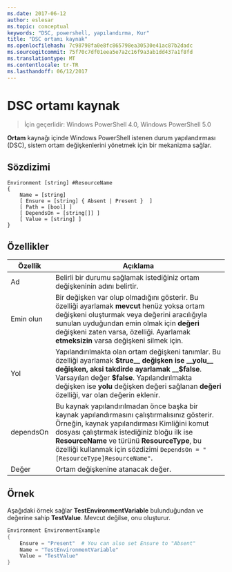 ```yaml
---
ms.date: 2017-06-12
author: eslesar
ms.topic: conceptual
keywords: "DSC, powershell, yapılandırma, Kur"
title: "DSC ortamı kaynak"
ms.openlocfilehash: 7c98798fa0e8fc865798ea30530e41ac87b2dadc
ms.sourcegitcommit: 75f70c7df01eea5e7a2c16f9a3ab1dd437a1f8fd
ms.translationtype: MT
ms.contentlocale: tr-TR
ms.lasthandoff: 06/12/2017
---
```

# <a name="dsc-environment-resource"></a>DSC ortamı kaynak

> İçin geçerlidir: Windows PowerShell 4.0, Windows PowerShell 5.0

__Ortam__ kaynağı içinde Windows PowerShell istenen durum yapılandırması (DSC), sistem ortam değişkenlerini yönetmek için bir mekanizma sağlar.

## <a name="syntax"></a>Sözdizimi
``` mof
Environment [string] #ResourceName
{
    Name = [string]
    [ Ensure = [string] { Absent | Present }  ]
    [ Path = [bool] ]
    [ DependsOn = [string[]] ]
    [ Value = [string] ]
}
```

## <a name="properties"></a>Özellikler

|  Özellik  |  Açıklama   | 
|---|---| 
| Ad| Belirli bir durumu sağlamak istediğiniz ortam değişkeninin adını belirtir.| 
| Emin olun| Bir değişken var olup olmadığını gösterir. Bu özelliği ayarlamak __mevcut__ henüz yoksa ortam değişkeni oluşturmak veya değerini aracılığıyla sunulan uyduğundan emin olmak için __değeri__ değişkeni zaten varsa, özelliği. Ayarlamak __etmeksizin__ varsa değişkeni silmek için.| 
| Yol| Yapılandırılmakta olan ortam değişkeni tanımlar. Bu özelliği ayarlamak __$true__ değişken ise __yolu__ değişken, aksi takdirde ayarlamak __$false__. Varsayılan değer __$false__. Yapılandırılmakta değişken ise __yolu__ değişken değeri sağlanan __değeri__ özelliği, var olan değerin eklenir.| 
| dependsOn | Bu kaynak yapılandırılmadan önce başka bir kaynak yapılandırmasını çalıştırmalısınız gösterir. Örneğin, kaynak yapılandırması Kimliğini komut dosyası çalıştırmak istediğiniz bloğu ilk ise __ResourceName__ ve türünü __ResourceType__, bu özelliği kullanmak için sözdizimi `DependsOn = "[ResourceType]ResourceName"`.| 
| Değer| Ortam değişkenine atanacak değer.| 

## <a name="example"></a>Örnek

Aşağıdaki örnek sağlar __TestEnvironmentVariable__ bulunduğundan ve değerine sahip __TestValue__. Mevcut değilse, onu oluşturur.

```powershell
Environment EnvironmentExample
{
    Ensure = "Present"  # You can also set Ensure to "Absent"
    Name = "TestEnvironmentVariable"
    Value = "TestValue"
}
```

